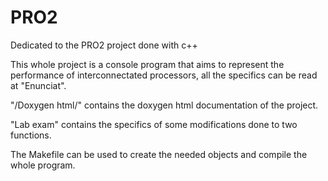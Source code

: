 # PRO2
Dedicated to the PRO2 project done with c++

This whole project is a console program that aims to represent the performance of interconnectated processors, all the specifics can be read at "Enunciat".

"/Doxygen html/" contains the doxygen html documentation of the project.

"Lab exam" contains the specifics of some modifications done to two functions.

The Makefile can be used to create the needed objects and compile the whole program.
